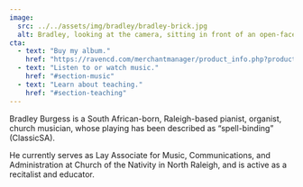 ```yaml
---
image:
  src: ../../assets/img/bradley/bradley-brick.jpg
  alt: Bradley, looking at the camera, sitting in front of an open-face red-brick wall
cta:
  - text: "Buy my album."
    href: "https://ravencd.com/merchantmanager/product_info.php?products_id=381"
  - text: "Listen to or watch music."
    href: "#section-music"
  - text: "Learn about teaching."
    href: "#section-teaching"
---
```


Bradley Burgess is a South African-born, Raleigh-based pianist, organist, church
musician, whose playing has been described as “spell-binding”
(ClassicSA).

He currently serves as Lay Associate for Music, Communications, and
Administration at Church of the Nativity in North Raleigh, and is active as a
recitalist and educator.
